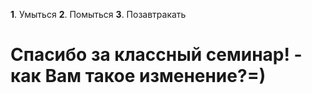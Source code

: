 **1**. Умыться
**2**. Помыться
**3**. Позавтракать
# Спасибо за классный семинар! - как Вам такое изменение?=)